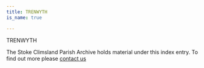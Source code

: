 ```yaml
---
title: TRENWYTH
is_name: true

---
```


TRENWYTH


The Stoke Climsland Parish Archive holds material under this index entry. To find out more please [contact us](/contact/)
